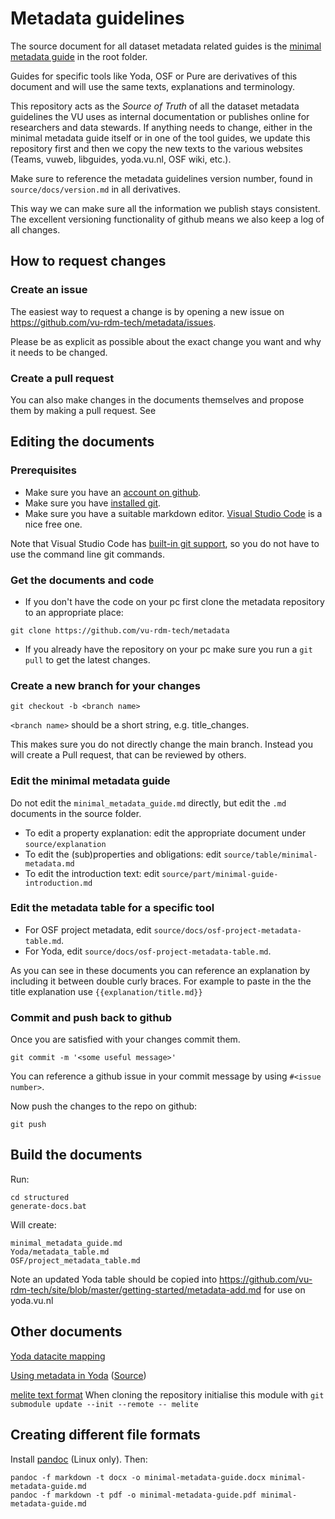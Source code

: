 # Metadata guidelines

The source document for all dataset metadata related guides is the 
[minimal metadata guide](minimal_metadata_guide.md) in the root folder.

Guides for specific tools like Yoda, OSF or Pure are derivatives of this document and will use the same texts, explanations
and terminology.

This repository acts as the _Source of Truth_ of all the dataset metadata guidelines the VU uses as internal 
documentation or publishes online for researchers and data stewards. If anything needs to change, 
either in the minimal metadata guide itself or in one of the tool guides, we update this repository first and 
then we copy the new texts to the various websites (Teams, vuweb, libguides, 
yoda.vu.nl, OSF wiki, etc.). 

Make sure to reference the metadata guidelines version number, found in `source/docs/version.md` 
in all derivatives. 

This way we can make sure all the information we publish stays consistent. The
excellent versioning functionality of github means we also keep a log of all changes.
## How to request changes
### Create an issue
The easiest way to request a change is by opening a new issue on https://github.com/vu-rdm-tech/metadata/issues.

Please be as explicit as possible about the exact change you want and why it needs to be changed.
### Create a pull request
You can also make changes in the documents themselves and propose them by making a pull request. See  
## Editing the documents
### Prerequisites
- Make sure you have an [account on github](https://github.com/signup?ref_cta=Sign+up&ref_loc=header+logged+out&ref_page=%2F&source=header-home).
- Make sure you have [installed git](https://git-scm.com/book/en/v2/Getting-Started-Installing-Git).
- Make sure you have a suitable markdown editor. [Visual Studio Code](https://code.visualstudio.com/) is a nice free one.

Note that Visual Studio Code has [built-in git support](https://code.visualstudio.com/docs/editor/versioncontrol), so you do not have to use the command line git commands.

### Get the documents and code
- If you don't have the code on your pc first clone the metadata repository to an appropriate place:
```
git clone https://github.com/vu-rdm-tech/metadata
```
- If you already have the repository on your pc make sure you run a `git pull` to get the latest changes.
### Create a new branch for your changes
```
git checkout -b <branch name>
```
`<branch name>` should be a short string, e.g. title_changes.

This makes sure you do not directly change the main branch. Instead you will create a Pull request, that can be 
reviewed by others.
### Edit the minimal metadata guide
Do not edit the `minimal_metadata_guide.md` directly, but edit the `.md` documents in the source folder.

- To edit a property explanation: edit the appropriate document under `source/explanation`
- To edit the (sub)properties and obligations: edit `source/table/minimal-metadata.md`
- To edit the introduction text: edit `source/part/minimal-guide-introduction.md`

### Edit the metadata table for a specific tool
- For OSF project metadata, edit `source/docs/osf-project-metadata-table.md`.
- For Yoda, edit `source/docs/osf-project-metadata-table.md`.

As you can see in these documents you can reference an explanation by including it between double curly braces. 
For example to paste in the the title explanation use `{{explanation/title.md}}`
### Commit and push back to github
Once you are satisfied with your changes commit them.
```
git commit -m '<some useful message>'
```
You can reference a github issue in your commit message by using `#<issue number>`.

Now push the changes to the repo on github:
```
git push
```

## Build the documents
Run:
```
cd structured
generate-docs.bat
```

Will create:
```
minimal_metadata_guide.md
Yoda/metadata_table.md
OSF/project_metadata_table.md
```

Note an updated Yoda table should be copied into https://github.com/vu-rdm-tech/site/blob/master/getting-started/metadata-add.md for use on yoda.vu.nl

## Other documents

[Yoda datacite mapping](Yoda/Metadata%20Yoda-Pure.ods)

[Using metadata in Yoda](https://yoda.vu.nl/site/getting-started/metadata-add.html)
([Source](https://github.com/vu-rdm-tech/site/blob/master/getting-started/metadata-add.md))

[melite text format](melite/melite-proposed.md) 
When cloning the repository initialise this module with `git submodule update --init --remote -- melite`

## Creating different file formats
Install [pandoc](https://pandoc.org/installing.html) (Linux only). Then:
```
pandoc -f markdown -t docx -o minimal-metadata-guide.docx minimal-metadata-guide.md 
pandoc -f markdown -t pdf -o minimal-metadata-guide.pdf minimal-metadata-guide.md
```